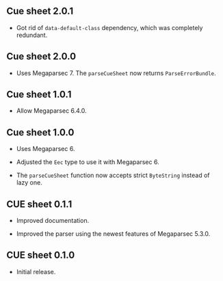 ## Cue sheet 2.0.1

* Got rid of `data-default-class` dependency, which was completely
  redundant.

## Cue sheet 2.0.0

* Uses Megaparsec 7. The `parseCueSheet` now returns `ParseErrorBundle`.

## Cue sheet 1.0.1

* Allow Megaparsec 6.4.0.

## Cue sheet 1.0.0

* Uses Megaparsec 6.

* Adjusted the `Eec` type to use it with Megaparsec 6.

* The `parseCueSheet` function now accepts strict `ByteString` instead of
  lazy one.

## CUE sheet 0.1.1

* Improved documentation.

* Improved the parser using the newest features of Megaparsec 5.3.0.

## CUE sheet 0.1.0

* Initial release.
